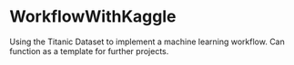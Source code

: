 # WorkflowWithKaggle
Using the Titanic Dataset to implement a machine learning workflow. Can function as a template for further projects.
